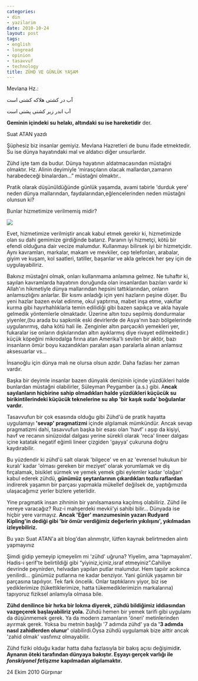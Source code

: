 ```yaml
---
categories:
- din
- yazilarim
date: 2010-10-24
layout: post
tags:
- english
- longread
- opinion
- tasavvuf
- technology
title: ZÜHD VE GÜNLÜK YAŞAM
---
```


Mevlana Hz.:

آب در کشتی هلاکه کشتی است

آب اندر زیر کشتی پشتی است

**Geminin içindeki su helakı, altındaki su ise hareketidir** der.

Suat ATAN yazdı

Şüphesiz biz insanlar gemiyiz. Mevlana Hazretleri de bunu ifade etmektedir. Su ise dünya hayatındaki mal ve aldatıcı diğer unsurlardır.

Zühd işte tam da budur. Dünya hayatının aldatmacasından müstağni olmaktır. Hz. Alinin deyimiyle 'mirasçıların olacak mallardan,zamanın harabedeceği binalardan...” müstağni olmaktır..

Pratik olarak düşünüldüğünde günlük yaşamda, avami tabirle 'durduk yere' neden dünya mallarından, faydalarından,eğlencelerinden neden müstağni olunsun ki?

Bunlar hizmetimize verilmemiş midir?

![](/images/zu3o3452vq6.jpg)

Evet, hizmetimize verilmiştir ancak kabul etmek gerekir ki, hizmetimizde olan su dahi gemimize girdiğinde batarız. Paranın iyi hizmetçi, kötü bir efendi olduğuna dair vecize malumdur. Kullanmayı bilirsek iyi bir hizmetçidir. Aynı kavramları, markalar, makam ve mevkiler, cep telefonları, arabalar, giyim ve kuşam, kol saatleri, tatiller, başarılar ve akla gelecek her şey için de uygulayabiliriz.

Bakınız müstağni olmak, onları kullanmama anlamına gelmez. Ne tuhaftır ki, sayılan kavramlarda hayatının doruğunda olan insanlardan bazıları vardır ki Allah'ın hikmetiyle dünya mallarından hepsini tattıklarından, onların anlamsızlığını anlarlar. Bir kısmı anladığı için yeni hazların peşine düşer. Bu yeni hazlar bazen evlat edinme, okul yaptırma, mabet inşa etme, vakıflar kurma gibi hayırhahlıklarla temin edilidiği gibi bazen sapıkça ve akla hayale gelmedik yöntemlerle olmaktadır. Üzerine altın tozu sepilmiş dondurmalar yiyenler,(bu arada bu sapkınlık eski devirlerde de Asya'nın bazı bölgelerinde uygulanırmış, daha kötü hali ile. Zenginler altın parçacıklı yemekleri yer, fukaralar ise onların dışkılarından altın ayıklarmış diye rivayet edilmektedir.) küçük köpeğini mikrodalga fırına atan Amerika'lı sevilen bir aktör, bazı insanların ömür boyu kazandıkları paraları aşan paralarla alınan anlamsız aksesuarlar vs...

İnsanoğlu için dünya malı ne olursa olsun azdır. Daha fazlası her zaman vardır.

Başka bir deyimle insanlar bazen dünyalık denizinin içinde yüzdükleri halde bunlardan müstağni olabilirler, Süleyman Peygamber (a.s.) gibi. A**ncak sayılanların hiçbirine sahip olmadıkları halde yüzdükleri küçücük su birikintilerindeki küçücük teknelerine su alıp 'bir kaşık suda' boğulanlar vardır.**

Tasavvufun bir çok esasında olduğu gibi Zühd'ü de pratik hayatta uygulamayı **'sevap' pragmatizmi** içinde algılamak mümkündür. Ancak sevap pragmatizmi dahi, tasavvufun başka bir esası olan 'havf' ı aşıp da kişiyi, havf ve recanın sinüzoidal dalgası yerine sürekli olarak 'reca' lineer dalgası içine katatak negatif eğimli lineer çizgiden 'gayya' çukuruna doğru kaydırabilir.

Bu yüzdendir ki zühd'ü salt olarak 'bilgece' ve en az 'evrensel hukukun bir kuralı' kadar 'olması gereken bir meziyet' olarak yorumlamak ve diş fırçalamak, bisiklet sürmek ve yemek yemek gibi eylemler kadar 'olağan' kabul ederek zühdü, **günümüz şeytanlarının çıkardıkları tozlu raflardan** indirerek yaşamın bir parçası yapmakla mükellef değilsek de, yaptığımızda ulaşacağımız yerler bizlere yeterlidir.

Yine pragmatik insan zihninin bir yanılsamasına kaçılmış olabiliriz. Zühd ile nereye varacağız? Ruz-i mahşerdeki mevkii'yi sahibi bilir... Dünyada ise hiçbir yere varmayız. **Ancak 'Eğer' manzumesinin yazarı Rudyard Kipling'in dediği gibi 'bir ömür verdiğimiz değerlerin yıkılışını', yıkılmadan izleyebiliriz.**

Bu yazı Suat ATAN'a ait blog'dan alınmıştır, lütfen kaynak belirtmeden alıntı yapmayınız

Şimdi gidip yemeyip içmeyelim mi 'zühd' uğruna? Yiyelim, ama 'tapmayalım'. Hadis-i şerif'te belirtildiği gibi “yiyiniz,içiniz,israf etmeyiniz”.Cahiliye devrinde peynirden, helvadan yapılan putlar malumdur. Hem tapılır acıkınca yenilirdi... günümüz putlarına ne kadar benziyor. Yani günlük yaşamın bir parçasına tapılıyor. Tek fark öncelik. Onlar taptıklarını yiyor, biz ise yediklerimize (tükettiklerimize, hatta tükemediklerimizin markalarına) tapıyoruz fiziksel anlamıyla olmasa bile.

**Zühd denilince bir hırka bir lokma diyerek, zühdü bildiğimiz iddiasından vazgeçerek başlayabiliriz yola.** Zühdü hemen bir yemek tarifi gibi uygulamı da düşünmemek gerek. Ya da modern zamanların 'öneri' metinlerinden ayırmak gerek. Yoksa bu metnin başlığı '7 adımda zühd' ya da **'3 adımda nasıl zahidlerden olunur'** olabilirdi.Oysa zühdü uygulamak bize aittir ancak 'zahid olmak' vasfımız olmayabilir.

Zühd fiziki olduğu kadar hatta daha fazlasıyla bir bakış açısı değişimidi**r. Aynanın öteki tarafından dünyaya bakıştır. Eşyayı gerçek varlığı ile** _**fonskiyonel fetişzme**_ **kapılmadan algılamaktır.**

24 Ekim 2010 Gürpınar
